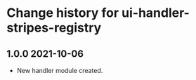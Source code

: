 # Change history for ui-handler-stripes-registry

## 1.0.0 2021-10-06
 *  New handler module created.

